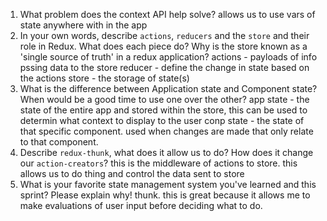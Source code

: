 1. What problem does the context API help solve?
allows us to use vars of state anywhere with in the app
1. In your own words, describe `actions`, `reducers` and the `store` and their role in Redux. What does each piece do? Why is the store known as a 'single source of truth' in a redux application?
actions - payloads of info pssing data to the store
reducer - define the change in state based on the actions
store - the storage of state(s)
1. What is the difference between Application state and Component state? When would be a good time to use one over the other?
app state - the state of the entire app and stored within the store, this can be used to determin what context to display to the user
conp state - the state of that specific component. used when changes are made that only relate to that component.
1. Describe `redux-thunk`, what does it allow us to do? How does it change our `action-creators`?
this is the middleware of actions to store. this allows us to do thing and control the data sent to store
1. What is your favorite state management system you've learned and this sprint? Please explain why!
thunk. this is great because it allows me to make evaluations of user input before deciding what to do.
